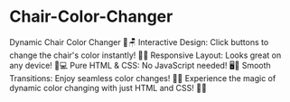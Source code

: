 # Chair-Color-Changer
Dynamic Chair Color Changer 🎨🪑
Interactive Design: Click buttons to change the chair's color instantly! 🎯✨ 
Responsive Layout: Looks great on any device! 📱💻
Pure HTML & CSS: No JavaScript needed! 🖥️🔧
Smooth Transitions: Enjoy seamless color changes! 🌈🔄 
Experience the magic of dynamic color changing with just HTML and CSS! 🚀💡
